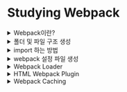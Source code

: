 # Studying Webpack

<details>
<summary>Webpack이란?</summary>

### 웹팩이란 무엇인가?
- 웹팩은 오픈 소스 자바스크립트 모듈 번들러로써 여러개로 나누어져 있는 파일들을 하나의 자바스크립트 코드로 압축하고 최적화하는 라이브러리이다.

#### 웹팩의 장점은?
- 여러 파일의 자바스크립트 코드를 압축하여 최적화할 수 있기 때문에 로딩에 대한 네트워크 비용을 줄일 수 있다.
- 모듈 단위로 개발이 가능하여, 가독성과 유지보수가 쉽다.
- 많은 자바스크립트 파일과 module, sass 파일이든지 이미지 에셋들을 배포를 위한 정적인 에셋들로 만들어 준다.
![Alt text](/react/webpack-basic/img/image.png)

#### Create-React-App 패키지를 이용하면
- 리액트를 설치할 때 내부에서 이미 웹팩을 사용해서 Development Environment 개발 환경을 생성한다.
- 그래서 리액트를 사용할 때 아무런 설정없이 다른 파일에 있는 함수를 import하고 이미지를 사용할 수 있고 CSS 그리고 소스 코드를 적용하면 바로 반영이 되는 등의 효과를 가져올 수 있다.
  - SnowPack and Parser와 같은 대체제도 있음

#### 이번 프로젝트에서는 
- Create-React-App을 이용하지 않고 웹팩을 처음부터 이용해서 개발환경을 만들어 보자

![Alt text](/react/webpack-basic/img/image-1.png)
- Entry
  - 의존성 그래프의 시작점을 웹팩에서는 엔트리(Entry)라고 한다.
  - 웹팩은 엔트리를 통해서 필요한 모듈을 로딩하고 하나의 파일로 묶는다.
  - 여러 개의 엔트리가 존재할 수 있다.
- Output
  - 엔트리에 설정한 자바스크립트 파일을 시작으로 하나로 묶는다.
  - 그 후 번들된 결과물을 처리할 위치를 output에 기록한다.
- Loader
  - 웹팩은 오직 JavaScript와 Json만 이해할 수 있다.
  - 로더는 다른 Type의 파일(img, font, stylesheet 등)을 웹팩이 이해하고 처리 가능한 모듈로 변환시키는 작업을 한다.
- Plugin
  - 로더가 파일 단위로 처리하는 반면 플러그인은 번들된 결과물을 처리한다.
  - 로더가 변환하는 동안 플러그인은 bundle optimization, asset management and injection of environment 같은 일을 진행할 수 있다.
- Module
  - 프로그램을 구성하는 구성 요소의 일부 관련된 데이터와 함수들이 묶여서 모듈을 형성하고 파일 단위로 나뉘는 것이 일반적이다.
  - 모듈화 프로그래밍은 기능별로 파일을 나눠가며 프로그래밍을 하는 것으로 유지보수가 쉽다는 장점이 있다.


### Babel이란 무엇인가?
- 최신 자바스크립트 문법을 지원하지 않는 브라우저들을 위해서 최신 자바스크립트 문법을 구형 브라우저에서도 돌 수 있게 변환 시켜주는 라이브러리

```javascript
// Babel Input: ES6(ES2015) arrow function
[1,2,3].map((n) => n+1);

// Babel Output: ES5 equivalent
[1,2,3].map(function(n) {
    return n+1;
})
```

</details>

<details>
<summary>폴더 및 파일 구조 생성</summary>
![Alt text](/react/webpack-basic/img/image-2.png)

#### dist
- src에 들어 있는 코드들이 배포를 위해서 정적인 에셋들로 모이게 되는 공간이다.
- react를 사용할 때는 npm run build 명령어를 사용해서 나오는 폴더와 같은 공간이다.
- 결국은 dist에 있는 파일을 이용해서 화면에 UI나 기능들이 보이게 된다.

#### src
- 애플리케이션을 위해 작성해야하는 코드는 이 source 폴더 안으로 들어간다.

![Alt text](/react/webpack-basic/img/image-3.png)

#### Live Server 확장 프로그램으로 브라우저로 실행하기
![Alt text](/react/webpack-basic/img/image-4.png)
> 나중에는 live server 없이 webpack을 이용해서 실행을 해줍니다.


</details>

<details>
<summary>import 하는 방법</summary>

> webpack 설치 없이 함수나 클래스 등을 import하게 되면 다음과 같은 에러가 발생하게 된다.
> ![Alt text](/react/webpack-basic/img/image-5.png)

### 위 문제를 해결하기 위해 webpack 설치
```bash
npm init -y

npm i -D webpack webpack-cli

npm run build
```
</details>

<details>
<summary>webpack 설정 파일 생성</summary>

### webpack.config.js
- 파일이나 디렉터리의 경로를 다룰 때 Node.js에서 있는 path 모듈을 사용할 수 있다.
- path 모듈은 node.js에 내장되어 있기 때문에 별도의 라이브러리 설치 없이 바로 불러와서 사용할 수 있다.
- resolve()를 이용해서 경로를 만들 수 있다.
  - ex) path.resolve("Users", "john", "index.html") => 'Users/john/index.html'
</details>

<details>
<summary>Webpack Loader</summary>

> 로더(loader)는 웹팩이 웹 애플리케이션을 해석할 때 자바스크립트 파일이 아닌 웹 자원(HTML, CSS, /react/webpack-basic/img/image, 폰트 등)들을 변환할 수 있도록 도와주는 속성이다.

```bash
npm i -D css-loader style-loader sass sass-loader
```

### [Styling](https://webpack.kr/loaders/#styling)
- [style-loader](https://webpack.kr/loaders/style-loader)는 DOM에 스타일로 모듈 내보내기를 추가한다.
- [css-loader](https://webpack.kr/loaders/css-loader)는 리졸브된 가져오기로 CSS 파일을 로드하고 CSS 코드를 반환한다.
- [less-loader](https://webpack.kr/loaders/less-loader)는 LESS 파일을 로드하고 컴파일한다.
- [sass-loader](https://webpack.kr/loaders/sass-loader)는 SASS/SCSS 파일을 로드하고 컴파일한다.
- [postcss-loader](https://webpack.kr/loaders/postcss-loader)는 [PostCSS](https://postcss.org/)를 사용해 CSS/SSS 파일을 로드하고 변환한다.
- [stylus-loader](https://webpack.kr/loaders/stylus-loader/)는 Styleus 파일을 로드하고 컴파일한다.

![Alt text](/react/webpack-basic/img/image-6.png)
</details>

<details>
<summary>HTML Webpack Plugin</summary>

### PlugIn
- 웹팩은 로더와 플러그인의 확장 기능이 있다.
- 웹팩의 플러그인은 로더가 할 수 없는 다른 작업을 수행할 목적으로 제공된다.
- 로더는 모듈을 output으로 만들어가는 과정에서 사용한다.
- 플러그인은 webpack으로 변환한 파일에 추가적인 기능을 더하고 싶을 때 사용한다. (최종적인 결과물을 변형시킨다.)
- 플러그인은 웹팩의 기본적인 동작에 추가적인 기능을 제공하는 속성이다.

### HTML Webpack [Plugin](https://webpack.js.org/plugins/) 종류
- HtmlWebpackPlugin : webpack 번들을 제공하는 HTML 파일 생성을 단순화한다.
- CleanWebpackPlugin : 빌드 이전의 결과물을 제거한다.
- MiniCssExtractPlugin : CSS가 필요한 JS 파일별로 CSS 파일을 생성한다.

#### HTML Webpack Plugin
- HtmlWebPackPlugin은 웹팩이 HTML 파일을 읽어서 html 파일을 빌드할 수 있게 해 준다.
```bash
npm i -D html-webpack-plugin
```
![Alt text](/react/webpack-basic/img/image-7.png)
- 플러그인을 다양한 용도로 Configuration에서 여러 번 사용할 수 있으므로 new 연산자로 호출하여 플러그인의 인스턴스를 생성해서 사용한다.

![Alt text](/react/webpack-basic/img/image-8.png)
- 이제는 template에 있는 src/index.html에 있는 소스코드가 filename에 있는 dist/index.html로 만들어진다.

</details>

<details>
<summary>Webpack Caching</summary>

> 웹팩(Webpack) 컴파일로 생성된 파일에서 변경된 내용이 없다면 브라우저는 캐시 상태를 유지하고 그대로 사용하게 된다.
> 여기서 브라우저가 변경 사항을 확인하는 방법 중 하나는 파일 이름이다.
> 그렇기 때문에 파일을 생성할 때 해쉬값을 줄 수 있다.

![Alt text](/react/webpack-basic/img/image-9.png)
</details>